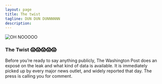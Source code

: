 ```yaml
---
layout: page
title: The twist
tagline: DUN DUN DUNNNNNN
description:
---
```


![OH NOOOOO](https://media2.giphy.com/media/FYPNRgBunPH44/giphy.gif)

### The Twist 😱😱😱😱😱

Before you’re ready to say anything publicly, The Washington Post does an exposé on the leak and what kind of data is available. It is immediately picked up by every major news outlet, and widely reported that day. The press is calling you for comment.

